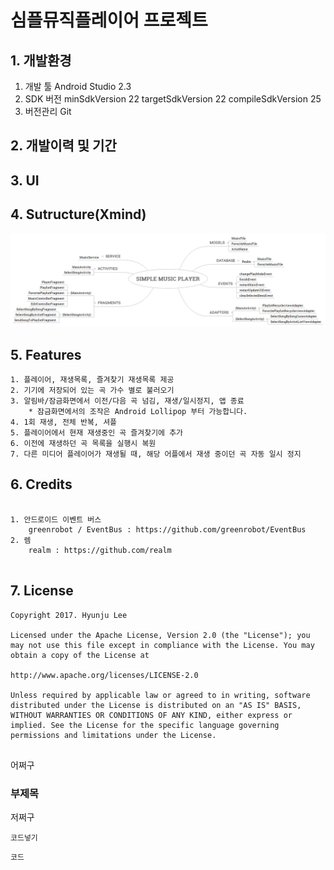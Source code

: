 # 심플뮤직플레이어 프로젝트
## 1. 개발환경
1. 개발 툴 
    Android Studio 2.3
2. SDK 버전
    minSdkVersion 22
    targetSdkVersion 22
    compileSdkVersion 25
3. 버전관리 
    Git


## 2. 개발이력 및 기간
## 3. UI

## 4. Sutructure(Xmind)
![screensh](https://github.com/HyunjuLee521/MusicPlayerProject/blob/master/structure.png)

## 5. Features
```
1. 플레이어, 재생목록, 즐겨찾기 재생목록 제공
2. 기기에 저장되어 있는 곡 가수 별로 불러오기
3. 알림바/잠금화면에서 이전/다음 곡 넘김, 재생/일시정지, 앱 종료
    * 잠금화면에서의 조작은 Android Lollipop 부터 가능합니다.
4. 1회 재생, 전체 반복, 셔플
5. 플레이어에서 현재 재생중인 곡 즐겨찾기에 추가
6. 이전에 재생하던 곡 목록을 실행시 복원
7. 다른 미디어 플레이어가 재생될 때, 해당 어플에서 재생 중이던 곡 자동 일시 정지
```

## 6. Credits
```

1. 안드로이드 이벤트 버스
    greenrobot / EventBus : https://github.com/greenrobot/EventBus
2. 렘
    realm : https://github.com/realm
    
```


## 7. License
```
Copyright 2017. Hyunju Lee

Licensed under the Apache License, Version 2.0 (the "License"); you may not use this file except in compliance with the License. You may obtain a copy of the License at

http://www.apache.org/licenses/LICENSE-2.0

Unless required by applicable law or agreed to in writing, software distributed under the License is distributed on an "AS IS" BASIS, WITHOUT WARRANTIES OR CONDITIONS OF ANY KIND, either express or implied. See the License for the specific language governing permissions and limitations under the License.


```



어쩌구

### 부제목
저쩌구

```
코드넣기

```
    코드